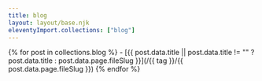 ```yaml
---
title: blog
layout: layout/base.njk
eleventyImport.collections: ["blog"]
---
```


{% for post in collections.blog %}
 \- [{{ post.data.title || post.data.title != "" ? post.data.title : post.data.page.fileSlug }}](/{{ tag }}/{{ post.data.page.fileSlug }})
{% endfor %}